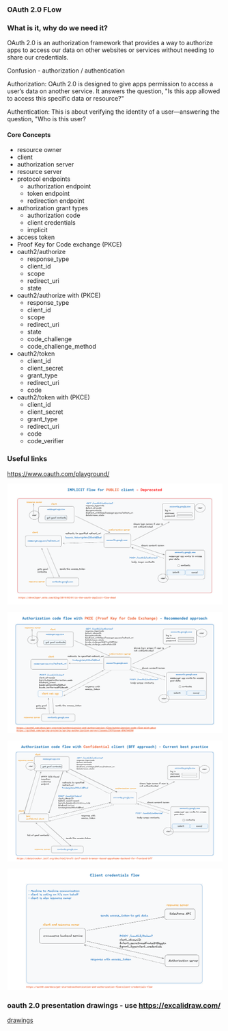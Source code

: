 ### OAuth 2.0 FLow

### What is it, why do we need it?
OAuth 2.0 is an authorization framework that provides a way to authorize apps to access our data on other websites or services
without needing to share our credentials.

Confusion - authorization / authentication

Authorization: OAuth 2.0 is designed to give apps permission to access a user’s data on another service. It answers the question,
"Is this app allowed to access this specific data or resource?"

Authentication: This is about verifying the identity of a user—answering the question, "Who is this user?

#### Core Concepts

- resource owner
- client
- authorization server
- resource server
- protocol endpoints
  - authorization endpoint
  - token endpoint
  - redirection endpoint
- authorization grant types
  - authorization code
  - client credentials
  - implicit
- access token
- Proof Key for Code exchange (PKCE)
- oauth2/authorize
    - response_type
    - client_id
    - scope
    - redirect_uri
    - state
- oauth2/authorize with (PKCE)
  - response_type
  - client_id
  - scope
  - redirect_uri
  - state
  - code_challenge
  - code_challenge_method
- oauth2/token
    - client_id
    - client_secret
    - grant_type
    - redirect_uri
    - code
- oauth2/token with (PKCE)
  - client_id
  - client_secret
  - grant_type
  - redirect_uri
  - code
  - code_verifier

### Useful links
https://www.oauth.com/playground/

![implicit-flow.svg](docs/implicit-flow.svg)

![authorization-code-flow-pkce.svg](docs/authorization-code-flow-pkce.svg)

![authorization-code-flow-bff.svg](docs/authorization-code-flow-bff.svg)

![client-credentials-flow.svg](docs/client-credentials-flow.svg)

### oauth 2.0 presentation drawings - use https://excalidraw.com/
[drawings](./docs/oauth2.0-18.02.excalidraw)
